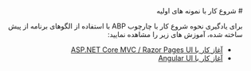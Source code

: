 <div dir="rtl">
# شروع کار با نمونه های اولیه

برای یادگیری نحوه شروع کار با چارچوب ABP با استفاده از الگوهای برنامه از پیش ساخته شده، آموزش های زیر را مشاهده نمایید:

* [آغاز کار با ASP.NET Core MVC / Razor Pages UI](Getting-Started?UI=MVC&DB=EF&Tiered=No)
* [آغاز کار با Angular UI](Getting-Started?UI=NG&DB=EF&Tiered=No)

<!-- TODO: this document has been moved, it should be deleted in the future. -->

</div>